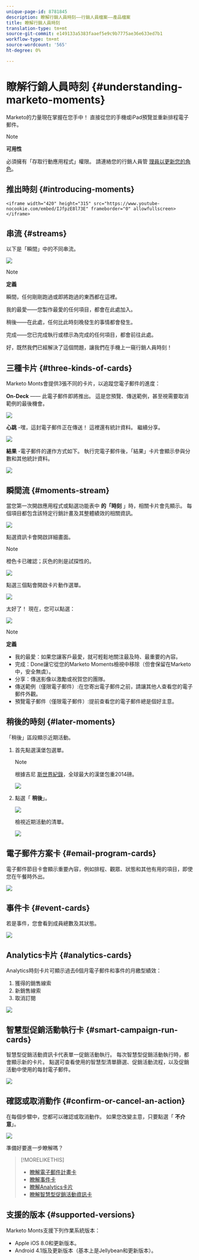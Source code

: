 ```yaml
---
unique-page-id: 8781845
description: 瞭解行銷人員時刻——行銷人員檔案——產品檔案
title: 瞭解行銷人員時刻
translation-type: tm+mt
source-git-commit: e149133a5383faaef5e9c9b7775ae36e633ed7b1
workflow-type: tm+mt
source-wordcount: '565'
ht-degree: 0%

---
```



# 瞭解行銷人員時刻 {#understanding-marketo-moments}

Marketo的力量現在掌握在您手中！ 直接從您的手機或iPad預覽並重新排程電子郵件。

>[!NOTE]
>
>**可用性**
>
>必須擁有「存取行動應用程式」權限。 請連絡您的行銷人員管 [理員以更新您的角色](../../../../../product-docs/administration/users-and-roles/managing-user-roles-and-permissions.md)。

## 推出時刻 {#introducing-moments}

`<iframe width="420" height="315" src="https://www.youtube-nocookie.com/embed/IJfpzE8l73E" frameborder="0" allowfullscreen></iframe>`

## 串流 {#streams}

以下是「瞬間」中的不同串流。

![](assets/image2015-7-15-15-3a6-3a10.png)

>[!NOTE]
>
>**定義**
>
>瞬間，任何剛剛跑過或即將跑過的東西都在這裡。
>
>我的最愛——您製作最愛的任何項目，都會在此處加入。
>
>稍後——在此處，任何比此時刻晚發生的事情都會發生。
>
>完成——您已完成執行或標示為完成的任何項目，都會前往此處。

好，既然我們已經解決了這個問題，讓我們在手機上一窺行銷人員時刻！

## 三種卡片 {#three-kinds-of-cards}

Marketo Monts會提供3張不同的卡片，以追蹤您電子郵件的進度：

**On-Deck** —— 此電子郵件即將推出。 這是您預覽、傳送範例，甚至視需要取消範例的最後機會。

![](assets/image2015-7-17-11-3a25-3a48.png)

**心跳** -嘿，這封電子郵件正在傳送！ 這裡還有統計資料。 繼續分享。

![](assets/image2015-7-17-11-3a27-3a22.png)

**結果** -電子郵件的運作方式如下。 執行完電子郵件後，「結果」卡片會顯示參與分數和其他統計資料。

![](assets/image2015-7-17-11-3a43-3a28.png)

## 瞬間流 {#moments-stream}

當您第一次開啟應用程式或點選功能表中 **的「時刻** 」時，相關卡片會先顯示。 每個項目都包含該特定行銷計畫及其整體績效的相關資訊。

![](assets/image2015-7-15-10-3a46-3a19.png)

點選資訊卡會開啟詳細畫面。

>[!NOTE]
>
>橙色卡已確認；灰色的則是試探性的。

![](assets/image2015-9-25-9-3a37-3a26.png)

點選三個點會開啟卡片動作選單。

![](assets/image2015-7-15-10-3a47-3a34.png)

太好了！ 現在，您可以點選：

![](assets/image2015-7-15-10-3a49-3a20.png)

>[!NOTE]
>
>**定義**
>
>* 我的最愛：如果您讓客戶最愛，就可輕鬆地關注最及時、最重要的內容。
>* 完成：Done讓它從您的Marketo Moments檢視中移除（但會保留在Marketo中，安全無虞）。
>* 分享：傳送影像以激勵或祝賀您的團隊。
>* 傳送範例（僅限電子郵件）:在您寄出電子郵件之前，請讓其他人查看您的電子郵件外觀。
>* 預覽電子郵件（僅限電子郵件）:提前查看您的電子郵件總是個好主意。

>



## 稍後的時刻 {#later-moments}

「稍後」區段顯示近期活動。

1. 首先點選漢堡包選單。

   >[!NOTE]
   >
   >根據吉尼 [斯世界紀錄](http://www.guinnessworldrecords.com/world-records/largest-hamburger)，全球最大的漢堡包重2014磅。

   ![](assets/image2015-7-15-10-3a52-3a5.png)

1. 點選「 **稍後**」。

   ![](assets/image2015-7-15-10-3a54-3a47.png)

   檢視近期活動的清單。

   ![](assets/image2015-6-29-15-3a24-3a3.png)

## 電子郵件方案卡 {#email-program-cards}

電子郵件節目卡會顯示重要內容，例如排程、觀眾、狀態和其他有用的項目，即使您在午餐時外出。

![](assets/image2015-6-29-15-3a31-3a57.png)

## 事件卡 {#event-cards}

若是事件，您會看到成員總數及其狀態。

![](assets/image2015-6-29-15-3a39-3a12.png)

## Analytics卡片 {#analytics-cards}

Analytics時刻卡片可顯示過去6個月電子郵件和事件的月繳型績效：

1. 獲得的銷售線索
1. 新銷售線索
1. 取消訂閱

![](assets/image2015-7-6-13-3a26-3a33.png)

## 智慧型促銷活動執行卡 {#smart-campaign-run-cards}

智慧型促銷活動資訊卡代表單一促銷活動執行。 每次智慧型促銷活動執行時，都會顯示新的卡片。 點選可查看使用的智慧型清單篩選、促銷活動流程，以及促銷活動中使用的每封電子郵件。

![](assets/image2015-9-23-11-3a0-3a54.png)

## 確認或取消動作 {#confirm-or-cancel-an-action}

在每個步驟中，您都可以確認或取消動作。 如果您改變主意，只要點選「 **不介意**」。

![](assets/image2015-7-14-17-3a11-3a29.png)

準備好要進一步瞭解嗎？

>[!MORELIKETHIS]
>
>* [瞭解電子郵件計畫卡](understanding-email-program-cards.md)
>* [瞭解事件卡](understanding-event-cards.md)
>* [瞭解Analytics卡片](understanding-analytics-cards.md)
>* [瞭解智慧型促銷活動資訊卡](understanding-smart-campaign-cards.md)

>



## 支援的版本  {#supported-versions}

Marketo Monts支援下列作業系統版本：

* Apple iOS 8.0和更新版本。
* Android 4.1版及更新版本（基本上是Jellybean和更新版本）。

